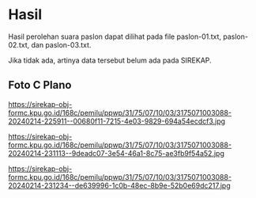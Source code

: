 # Hasil

Hasil perolehan suara paslon dapat dilihat pada file paslon-01.txt, paslon-02.txt, dan paslon-03.txt.

Jika tidak ada, artinya data tersebut belum ada pada SIREKAP.

## Foto C Plano

https://sirekap-obj-formc.kpu.go.id/168c/pemilu/ppwp/31/75/07/10/03/3175071003088-20240214-225911--00680f11-7215-4e03-9829-694a54ecdcf3.jpg

https://sirekap-obj-formc.kpu.go.id/168c/pemilu/ppwp/31/75/07/10/03/3175071003088-20240214-231113--9deadc07-3e54-46a1-8c75-ae3fb9f54a52.jpg

https://sirekap-obj-formc.kpu.go.id/168c/pemilu/ppwp/31/75/07/10/03/3175071003088-20240214-231234--de639996-1c0b-48ec-8b9e-52b0e69dc217.jpg
